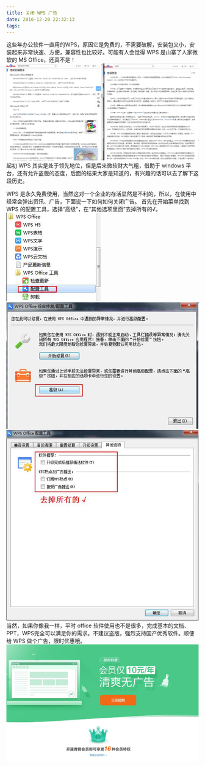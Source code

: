 ```yaml
---
title: 关闭 WPS 广告
date: 2016-12-20 22:32:13
tags:
---
```

这些年办公软件一直用的WPS，原因它是免费的，不需要破解，安装包又小，安装起来非常快速、方便，兼容性也比较好。可能有人会觉得 WPS 是山寨了人家微软的 MS Office，还真不是！
![](/images/20161220/wps-vs-ms.jpg)
起初 WPS 其实是处于领先地位，但是后来微软财大气粗，借助于 windows 平台，还有允许盗版的态度，后面的结果大家是知道的，有兴趣的话可以去了解下这段历史。

WPS 是永久免费使用，当然这对一个企业的存活显然是不利的，所以，在使用中经常会弹出资讯、广告，下面说一下如何如何关闭广告。
首先在开始菜单找到 WPS 的配置工具，选择“高级”，在“其他选项里面”去掉所有的√。
![](/images/20161220/step1.jpg)
![](/images/20161220/step2.jpg)
![](/images/20161220/step3.jpg)
当然，如果你像我一样，平时 office 软件使用也不是很多，完成基本的文档、PPT，WPS完全可以满足你的需求。不建议盗版，强烈支持国产优秀软件。顺便给 WPS 做个广告，限时优惠哦。
![](/images/20161220/ad.jpg)
